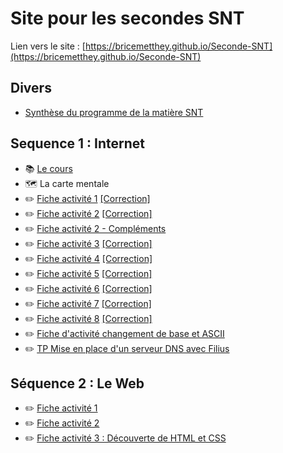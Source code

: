 # Site pour les secondes SNT

Lien vers le site : [https://bricemetthey.github.io/Seconde-SNT](https://bricemetthey.github.io/Seconde-SNT)

## Divers

+ [Synthèse du programme de la matière SNT](https://github.com/BriceMetthey/Seconde-SNT/blob/main/Divers/Synth%C3%A8se_Programme_SNT.pdf)

## Sequence 1 : Internet 

+ :books: [Le cours](https://github.com/BriceMetthey/Seconde-SNT/blob/main/S%C3%A9quence_1_Internet/Cours.pdf)
+ :world_map: La carte mentale
+ :pencil2: [Fiche activité 1](https://github.com/BriceMetthey/Seconde-SNT/blob/main/S%C3%A9quence_1_Internet/Activit%C3%A9%201.pdf) [[Correction]](https://github.com/BriceMetthey/Seconde-SNT/blob/main/S%C3%A9quence_1_Internet/Activit%C3%A9%201%20-%20Correction.pdf)
+ :pencil2: [Fiche activité 2](https://github.com/BriceMetthey/Seconde-SNT/blob/main/S%C3%A9quence_1_Internet/Activit%C3%A9%202.pdf) [[Correction]](https://github.com/BriceMetthey/Seconde-SNT/blob/main/S%C3%A9quence_1_Internet/Activit%C3%A9%202%20-%20Correction.pdf)
+ :pencil2: [Fiche activité 2 - Compléments](https://github.com/BriceMetthey/Seconde-SNT/blob/main/S%C3%A9quence_1_Internet/Activit%C3%A9%202%20-%20Compl%C3%A9ments.pdf)
+ :pencil2: [Fiche activité 3](https://github.com/BriceMetthey/Seconde-SNT/blob/main/S%C3%A9quence_1_Internet/Activit%C3%A9%203.pdf) [[Correction]](https://github.com/BriceMetthey/Seconde-SNT/blob/main/S%C3%A9quence_1_Internet/Activit%C3%A9%203%20-%20Correction.pdf)
+ :pencil2: [Fiche activité 4](https://github.com/BriceMetthey/Seconde-SNT/blob/main/S%C3%A9quence_1_Internet/Activit%C3%A9%204.pdf) [[Correction]](https://github.com/BriceMetthey/Seconde-SNT/blob/main/S%C3%A9quence_1_Internet/Activit%C3%A9%204%20-%20Correction.pdf)
+ :pencil2: [Fiche activité 5](https://github.com/BriceMetthey/Seconde-SNT/blob/main/S%C3%A9quence_1_Internet/Activit%C3%A9%205.pdf) [[Correction]](https://github.com/BriceMetthey/Seconde-SNT/blob/main/S%C3%A9quence_1_Internet/Activit%C3%A9%205_Correction.pdf)
+ :pencil2: [Fiche activité 6](https://github.com/BriceMetthey/Seconde-SNT/blob/main/S%C3%A9quence_1_Internet/Activit%C3%A9%206.pdf) [[Correction]](https://github.com/BriceMetthey/Seconde-SNT/blob/main/S%C3%A9quence_1_Internet/Activit%C3%A9%206%20-%20Correction.pdf)
+ :pencil2: [Fiche activité 7](https://github.com/BriceMetthey/Seconde-SNT/blob/main/S%C3%A9quence_1_Internet/Activit%C3%A9%207.pdf) [[Correction]](https://github.com/BriceMetthey/Seconde-SNT/blob/main/S%C3%A9quence_1_Internet/Activit%C3%A9%207%20-%20Correction.pdf)
+ :pencil2: [Fiche activité 8](https://github.com/BriceMetthey/Seconde-SNT/blob/main/S%C3%A9quence_1_Internet/Activit%C3%A9%208.pdf) [[Correction]](https://github.com/BriceMetthey/Seconde-SNT/blob/main/S%C3%A9quence_1_Internet/Activit%C3%A9%208%20-%20Correction.pdf)
+ :pencil2: [Fiche d'activité changement de base et ASCII](https://capytale2.ac-paris.fr/web/c/ed98-4417396)
+ :pencil2: [TP Mise en place d'un serveur DNS avec Filius](https://github.com/BriceMetthey/Seconde-SNT/blob/main/S%C3%A9quence_1_Internet/TP_FILIUS.pdf)

## Séquence 2 : Le Web

+ ✏️ [Fiche activité 1](https://github.com/BriceMetthey/Seconde-SNT/blob/main/S%C3%A9quence_2_Web/Activit%C3%A9%201.pdf)
+ ✏️ [Fiche activité 2](https://github.com/BriceMetthey/Seconde-SNT/blob/main/S%C3%A9quence_2_Web/Activit%C3%A9%202.pdf)
+ ✏️ [Fiche activité 3 : Découverte de HTML et CSS](https://github.com/BriceMetthey/Seconde-SNT/blob/main/S%C3%A9quence_2_Web/Activit%C3%A9%203.pdf)
